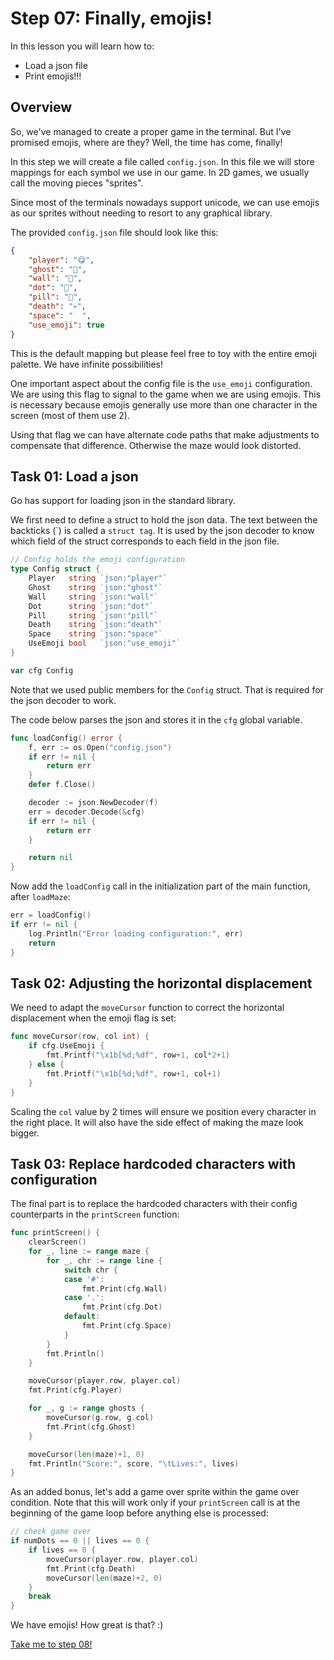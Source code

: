 # Step 07: Finally, emojis!

In this lesson you will learn how to:

- Load a json file
- Print emojis!!!

## Overview

So, we've managed to create a proper game in the terminal. But I've promised emojis, where are they? Well, the time has come, finally!

In this step we will create a file called `config.json`. In this file we will store mappings for each symbol we use in our game. In 2D games, we usually call the moving pieces "sprites".

Since most of the terminals nowadays support unicode, we can use emojis as our sprites without needing to resort to any graphical library.

The provided `config.json` file should look like this:

```json
{
    "player": "😋",
    "ghost": "👻",
    "wall": "🌵",
    "dot": "🧀",
    "pill": "🍹",
    "death": "💀",
    "space": "  ",
    "use_emoji": true
}
```

This is the default mapping but please feel free to toy with the entire emoji palette. We have infinite possibilities!

One important aspect about the config file is the `use_emoji` configuration. We are using this flag to signal to the game when we are using emojis. This is necessary because emojis generally use more than one character in the screen (most of them use 2).

Using that flag we can have alternate code paths that make adjustments to compensate that difference. Otherwise the maze would look distorted.

## Task 01: Load a json

Go has support for loading json in the standard library.

We first need to define a struct to hold the json data. The text between the backticks (\`) is called a `struct tag`. It is used by the json decoder to know which field of the struct corresponds to each field in the json file.

```go
// Config holds the emoji configuration
type Config struct {
    Player   string `json:"player"`
    Ghost    string `json:"ghost"`
    Wall     string `json:"wall"`
    Dot      string `json:"dot"`
    Pill     string `json:"pill"`
    Death    string `json:"death"`
    Space    string `json:"space"`
    UseEmoji bool   `json:"use_emoji"`
}

var cfg Config
```

Note that we used public members for the `Config` struct. That is required for the json decoder to work.

The code below parses the json and stores it in the `cfg` global variable.

```go
func loadConfig() error {
    f, err := os.Open("config.json")
    if err != nil {
        return err
    }
    defer f.Close()

    decoder := json.NewDecoder(f)
    err = decoder.Decode(&cfg)
    if err != nil {
        return err
    }

    return nil
}
```

Now add the `loadConfig` call in the initialization part of the main function, after `loadMaze`:

```go
err = loadConfig()
if err != nil {
    log.Println("Error loading configuration:", err)
    return
}
```

## Task 02: Adjusting the horizontal displacement

We need to adapt the `moveCursor` function to correct the horizontal displacement when the emoji flag is set:

```go
func moveCursor(row, col int) {
    if cfg.UseEmoji {
        fmt.Printf("\x1b[%d;%df", row+1, col*2+1)
    } else {
        fmt.Printf("\x1b[%d;%df", row+1, col+1)
    }
}
```

Scaling the `col` value by 2 times will ensure we position every character in the right place. It will also have the side effect of making the maze look bigger.

## Task 03: Replace hardcoded characters with configuration

The final part is to replace the hardcoded characters with their config counterparts in the `printScreen` function:

```go
func printScreen() {
    clearScreen()
    for _, line := range maze {
        for _, chr := range line {
            switch chr {
            case '#':
                fmt.Print(cfg.Wall)
            case '.':
                fmt.Print(cfg.Dot)
            default:
                fmt.Print(cfg.Space)
            }
        }
        fmt.Println()
    }

    moveCursor(player.row, player.col)
    fmt.Print(cfg.Player)

    for _, g := range ghosts {
        moveCursor(g.row, g.col)
        fmt.Print(cfg.Ghost)
    }

    moveCursor(len(maze)+1, 0)
    fmt.Println("Score:", score, "\tLives:", lives)
}
```

As an added bonus, let's add a game over sprite within the game over condition. Note that this will work only if your `printScreen` call is at the beginning of the game loop before anything else is processed:

```go
// check game over
if numDots == 0 || lives == 0 {
    if lives == 0 {
        moveCursor(player.row, player.col)
        fmt.Print(cfg.Death)
        moveCursor(len(maze)+2, 0)
    }
    break
}
```

We have emojis! How great is that? :)

[Take me to step 08!](../step08/README.md)
